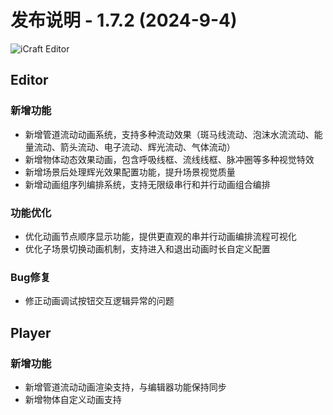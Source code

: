 # 发布说明 - 1.7.2 (2024-9-4)

![iCraft Editor](https://raw.githubusercontent.com/gantFDT/icraft/main/public/images/banner.jpg)

## Editor
### 新增功能
- 新增管道流动动画系统，支持多种流动效果（斑马线流动、泡沫水流流动、能量流动、箭头流动、电子流动、辉光流动、气体流动）
- 新增物体动态效果动画，包含呼吸线框、流线线框、脉冲圈等多种视觉特效
- 新增场景后处理辉光效果配置功能，提升场景视觉质量
- 新增动画组序列编排系统，支持无限级串行和并行动画组合编排

### 功能优化
- 优化动画节点顺序显示功能，提供更直观的串并行动画编排流程可视化
- 优化子场景切换动画机制，支持进入和退出动画时长自定义配置

### Bug修复
- 修正动画调试按钮交互逻辑异常的问题
  
## Player
### 新增功能
- 新增管道流动动画渲染支持，与编辑器功能保持同步
- 新增物体自定义动画支持
